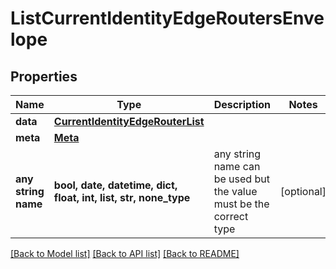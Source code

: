 # ListCurrentIdentityEdgeRoutersEnvelope


## Properties
Name | Type | Description | Notes
------------ | ------------- | ------------- | -------------
**data** | [**CurrentIdentityEdgeRouterList**](CurrentIdentityEdgeRouterList.md) |  | 
**meta** | [**Meta**](Meta.md) |  | 
**any string name** | **bool, date, datetime, dict, float, int, list, str, none_type** | any string name can be used but the value must be the correct type | [optional]

[[Back to Model list]](../README.md#documentation-for-models) [[Back to API list]](../README.md#documentation-for-api-endpoints) [[Back to README]](../README.md)


